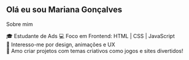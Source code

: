 ## Olá eu sou Mariana Gonçalves

 Sobre mim

🎓 Estudante de Ads
💻 Foco em Frontend: HTML | CSS | JavaScript  
🎨 Interesso-me por design, animações e UX  
🌌 Amo criar projetos com temas criativos como jogos e sites divertidos!  

